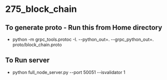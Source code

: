 # 275_block_chain

## To generate proto - Run this from Home directory

- python -m grpc_tools.protoc -I. --python_out=. --grpc_python_out=. proto/block_chain.proto

## To Run server

- python full_node_server.py --port 50051 --isvalidator 1